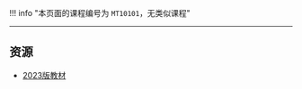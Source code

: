 !!! info "本页面的课程编号为 `MT10101`，无类似课程"

---

## 资源  
- [2023版教材](https://lz.qaiu.top/parser?url=https://cqu-openlib.lanzouh.com/isAz31upijed)  